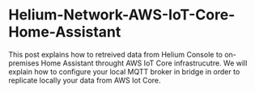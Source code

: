 # Helium-Network-AWS-IoT-Core-Home-Assistant
This post explains how to retreived data from Helium Console to on-premises Home Assistant throught AWS IoT Core infrastrucutre. We will explain how to configure your local MQTT broker in bridge in order to replicate locally your data from AWS Iot Core.
